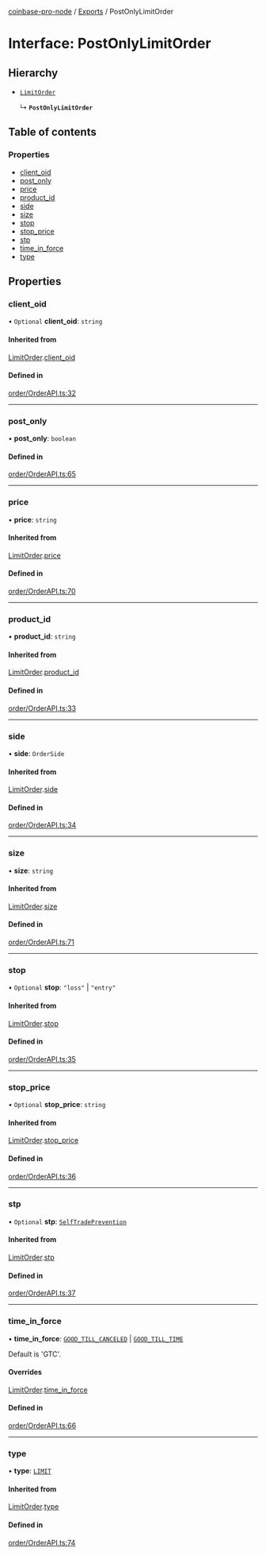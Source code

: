 [coinbase-pro-node](../README.md) / [Exports](../modules.md) / PostOnlyLimitOrder

# Interface: PostOnlyLimitOrder

## Hierarchy

- [`LimitOrder`](LimitOrder.md)

  ↳ **`PostOnlyLimitOrder`**

## Table of contents

### Properties

- [client_oid](PostOnlyLimitOrder.md#client_oid)
- [post_only](PostOnlyLimitOrder.md#post_only)
- [price](PostOnlyLimitOrder.md#price)
- [product_id](PostOnlyLimitOrder.md#product_id)
- [side](PostOnlyLimitOrder.md#side)
- [size](PostOnlyLimitOrder.md#size)
- [stop](PostOnlyLimitOrder.md#stop)
- [stop_price](PostOnlyLimitOrder.md#stop_price)
- [stp](PostOnlyLimitOrder.md#stp)
- [time_in_force](PostOnlyLimitOrder.md#time_in_force)
- [type](PostOnlyLimitOrder.md#type)

## Properties

### client_oid

• `Optional` **client_oid**: `string`

#### Inherited from

[LimitOrder](LimitOrder.md).[client_oid](LimitOrder.md#client_oid)

#### Defined in

[order/OrderAPI.ts:32](https://github.com/bennycode/coinbase-pro-node/blob/6b575f0/src/order/OrderAPI.ts#L32)

---

### post_only

• **post_only**: `boolean`

#### Defined in

[order/OrderAPI.ts:65](https://github.com/bennycode/coinbase-pro-node/blob/6b575f0/src/order/OrderAPI.ts#L65)

---

### price

• **price**: `string`

#### Inherited from

[LimitOrder](LimitOrder.md).[price](LimitOrder.md#price)

#### Defined in

[order/OrderAPI.ts:70](https://github.com/bennycode/coinbase-pro-node/blob/6b575f0/src/order/OrderAPI.ts#L70)

---

### product_id

• **product_id**: `string`

#### Inherited from

[LimitOrder](LimitOrder.md).[product_id](LimitOrder.md#product_id)

#### Defined in

[order/OrderAPI.ts:33](https://github.com/bennycode/coinbase-pro-node/blob/6b575f0/src/order/OrderAPI.ts#L33)

---

### side

• **side**: `OrderSide`

#### Inherited from

[LimitOrder](LimitOrder.md).[side](LimitOrder.md#side)

#### Defined in

[order/OrderAPI.ts:34](https://github.com/bennycode/coinbase-pro-node/blob/6b575f0/src/order/OrderAPI.ts#L34)

---

### size

• **size**: `string`

#### Inherited from

[LimitOrder](LimitOrder.md).[size](LimitOrder.md#size)

#### Defined in

[order/OrderAPI.ts:71](https://github.com/bennycode/coinbase-pro-node/blob/6b575f0/src/order/OrderAPI.ts#L71)

---

### stop

• `Optional` **stop**: `"loss"` \| `"entry"`

#### Inherited from

[LimitOrder](LimitOrder.md).[stop](LimitOrder.md#stop)

#### Defined in

[order/OrderAPI.ts:35](https://github.com/bennycode/coinbase-pro-node/blob/6b575f0/src/order/OrderAPI.ts#L35)

---

### stop_price

• `Optional` **stop_price**: `string`

#### Inherited from

[LimitOrder](LimitOrder.md).[stop_price](LimitOrder.md#stop_price)

#### Defined in

[order/OrderAPI.ts:36](https://github.com/bennycode/coinbase-pro-node/blob/6b575f0/src/order/OrderAPI.ts#L36)

---

### stp

• `Optional` **stp**: [`SelfTradePrevention`](../enums/SelfTradePrevention.md)

#### Inherited from

[LimitOrder](LimitOrder.md).[stp](LimitOrder.md#stp)

#### Defined in

[order/OrderAPI.ts:37](https://github.com/bennycode/coinbase-pro-node/blob/6b575f0/src/order/OrderAPI.ts#L37)

---

### time_in_force

• **time_in_force**: [`GOOD_TILL_CANCELED`](../enums/TimeInForce.md#good_till_canceled) \| [`GOOD_TILL_TIME`](../enums/TimeInForce.md#good_till_time)

Default is 'GTC'.

#### Overrides

[LimitOrder](LimitOrder.md).[time_in_force](LimitOrder.md#time_in_force)

#### Defined in

[order/OrderAPI.ts:66](https://github.com/bennycode/coinbase-pro-node/blob/6b575f0/src/order/OrderAPI.ts#L66)

---

### type

• **type**: [`LIMIT`](../enums/OrderType.md#limit)

#### Inherited from

[LimitOrder](LimitOrder.md).[type](LimitOrder.md#type)

#### Defined in

[order/OrderAPI.ts:74](https://github.com/bennycode/coinbase-pro-node/blob/6b575f0/src/order/OrderAPI.ts#L74)
